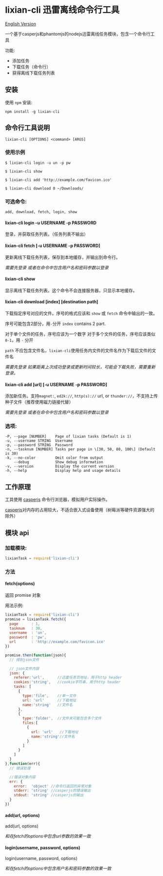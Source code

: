 # lixian-cli 迅雷离线命令行工具

[English Version](README_EN.md)

一个基于casperjs和phantomjs的nodejs迅雷离线任务模块，包含一个命令行工具

功能:

* 添加任务
* 下载任务（命令行）
* 获得离线下载任务列表

## 安装

使用 `npm` 安装:

```shell
npm install -g lixian-cli
```

## 命令行工具说明

```shell
lixian-cli [OPTIONS] <command> [ARGS]
```

### 使用示例

```shell
$ lixian-cli login -u un -p pw

$ lixian-cli show

$ lixian-cli add 'http://example.com/favicon.ico'

$ lixian-cli download 0 ~/Downloads/
```

### 可选命令:

```shell
add, download, fetch, login, show
```

#### lixian-cli login -u USERNAME -p PASSWORD

登录，并获取任务列表。（任务列表不输出）

#### lixian-cli fetch \[-u USERNAME -p PASSWORD\]

更新离线下载任务列表，保存到本地缓存，并输出到命令行。

_需要先登录 或者在命令中包含用户名和密码参数以登录_

#### lixian-cli show

显示离线下载任务列表。这个命令不会连接服务器，只显示本地缓存。

#### lixian-cli download \[index\] \[destination path\]

下载指定序号对应的文件。序号的格式应该和 `show` 或 `fetch` 命令中输出的一致。

序号可能包含2部分，用`-`分开
`index` contains 2 part.

  对于单个文件的任务，序号应该为一个数字
  对于多个文件的任务，序号应该类似 `0-1`，用 `-` 分开


`path` 不应包含文件名，`lixian-cli`使用任务内文件的文件名作为下载后文件的文件名

_需要先登录 如果距离上次成功登录或更新时间较长，可能会下载失败，需要重新登录。_

#### lixian-cli add [url] \[-u USERNAME -p PASSWORD\]

添加新任务。支持`magnet:`, `ed2k://`, `http(s)://` url, or `thunder://`，不支持上传种子文件（推荐使用磁力链接代替）

_需要先登录 或者在命令中包含用户名和密码参数以登录_

### 选项:

```shell
-P, --page [NUMBER]    Page of lixian tasks (Default is 1)
-u, --username STRING  Username
-p, --password STRING  Password
-n, --tasknum [NUMBER] Tasks per page in \[30, 50, 80, 100\] (Default is 30)
-k, --no-color         Omit color from output
    --debug            Show debug information
-v, --version          Display the current version
-h, --help             Display help and usage details
```

## 工作原理

工具使用 [casperjs](casperjs.org) 命令行浏览器，模拟用户实际操作。

[casperjs](casperjs.org)对内存的占用较大，不适合嵌入式设备使用（树莓派等硬件资源强大的除外）

## 模块 api

### 加载模块:

```js
lixianTask = require('lixian-cli')
```

### 方法

#### fetch(options)

返回 promise 对象

用法示例:

```js
lixianTask = require('lixian-cli')
promise = lixianTask.fetch({
  page      : 1,
  tasknum   : 30,
  username  : 'un',
  password  : 'pw',
  url       : 'http://example.com/favicon.ico'
})

promise.then(function(json){
  // 得到json文件

  // json文件内容
  json: {
    referer:'url',      //迅雷任务页地址，用于http header
    cookies:'string',   //cookie字符串，用于http header
    tasks: [
      {
        type:'file',    //单一文件
        url: 'url'      //下载地址
        name:'string'   //文件名
      },
      {
        type:'folder',  //文件夹可能包含多个文件
        files:[
          {
            url: 'url'   //下载地址
            name:'string'//文件名
          }
        ]
      }
    ]
  }
},function(err){
  // 错误处理

  //错误对象内容
  err: {
    error:  'object' //命令行返回的异常对象
    stderr: 'string' //casperjs的错误输出
    stdout: 'string' //casperjs的输出
  }
})
```
#### add(url, options)

add(url, options)

_和在fetch的options中包含url参数的效果一致_

#### login(username, password, options)

login(username, password, options)

_和在fetch的options中包含用户名和密码参数的效果一致_